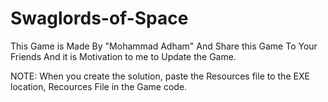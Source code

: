 # Swaglords-of-Space

This Game is Made By "Mohammad Adham"
And Share this Game To Your Friends 
And it is Motivation to me to Update the Game.

NOTE:
	When you create the solution,
	paste the Resources file to the EXE location,
	Recources File in the Game code.